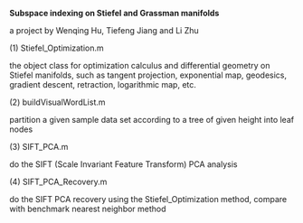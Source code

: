 <b>Subspace indexing on Stiefel and Grassman manifolds</b>

a project by Wenqing Hu, Tiefeng Jiang and Li Zhu

(1) Stiefel_Optimization.m 

the object class for optimization calculus and differential geometry on Stiefel manifolds, such as tangent projection, exponential map, geodesics, gradient descent, retraction, logarithmic map, etc.

(2) buildVisualWordList.m

partition a given sample data set according to a tree of given height into leaf nodes

(3) SIFT_PCA.m

do the SIFT (Scale Invariant Feature Transform) PCA analysis

(4) SIFT_PCA_Recovery.m

do the SIFT PCA recovery using the Stiefel_Optimization method, compare with benchmark nearest neighbor method
